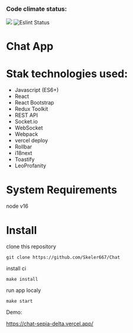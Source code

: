 ### Code climate status:
<a href="https://codeclimate.com/github/Skeler667/Chat/maintainability"><img src="https://api.codeclimate.com/v1/badges/c777e5c44cc84eba2aac/maintainability" /></a>
![Eslint Status](https://github.com/Skeler667/Chat/actions/workflows/eslint.yml/badge.svg)

# Chat App

# Stak technologies used:

- Javascript (ES6+)
- React
- React Bootstrap
- Redux Toolkit
- REST API
- Socket.io
- WebSocket
- Webpack
- vercel deploy
- Rollbar
- i18next
- Toastify
- LeoProfanity

# System Requirements
node v16

# Install

clone this repository
```
git clone https://github.com/Skeler667/Chat
```

install ci
```
make install
```

run app localy
```
make start
```
Demo:

https://chat-sepia-delta.vercel.app/
